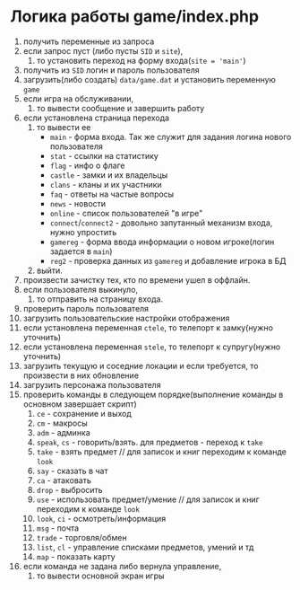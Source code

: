 # Логика работы game/index.php

1. получить переменные из запроса
2. если запрос пуст (либо пусты `SID` и `site`),
    1. то установить переход на форму входа(`site = 'main'`)
3. получить из `SID` логин и пароль пользователя
4. загрузить(либо создать) `data/game.dat` и установить переменную `game`
5. если игра на обслуживании,
    1. то вывести сообщение и завершить работу
6. если установлена страница перехода
    1. то вывести ее
        * `main` - форма входа. Так же служит для задания логина нового пользователя
        * `stat` - ссылки на  статистику
        * `flag` - инфо о флаге
        * `castle` - замки и их владельцы
        * `clans` - кланы и их участники
        * `faq` - ответы на частые вопросы
        * `news` - новости
        * `online` - список пользователей "в игре"
        * `connect`/`connect2` - довольно запутанный механизм входа, нужно упростить
        * `gamereg` - форма ввода информации о новом игроке(логин задается в `main`)
        * `reg2` - проверка данных из `gamereg` и добавление игрока в БД
    2. выйти.
7. произвести зачистку тех, кто по времени ушел в оффлайн.
8. если пользователя выкинуло,
    1. то отправить на страницу входа.
9. проверить пароль пользователя
10. загрузить пользовательские настройки отображения
11. если установлена переменная `ctele`, то телепорт к замку(нужно уточнить)
12. если установлена переменная `stele`, то телепорт к супругу(нужно уточнить)
13. загрузить текущую и соседние локации и если требуется, то произвести в них обновление
14. загрузить персонажа пользователя
15. проверить команды в следующем порядке(выполнение команды в основном завершает скрипт)
    1. `ce` - сохранение и выход
    2. `cm` - макросы
    3. `adm` - админка
    4. `speak`, `cs` - говорить/взять. для предметов - переход к `take`
    5. `take` - взять предмет // для записок и книг переходим к команде `look`
    6. `say` - сказать в чат
    7. `ca` - атаковать
    8. `drop` - выбросить
    9. `use` - использовать предмет/умение // для записок и книг переходим к команде `look`
    10. `look`, `ci` - осмотреть/информация
    11. `msg` - почта
    12. `trade` - торговля/обмен
    13. `list`, `cl` - управление списками предметов, умений и тд
    14. `map` - показать карту
16. если команда не задана либо вернула управление,
    1. то вывести основной экран игры